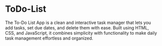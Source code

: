 # ToDo-List
The To-Do List App is a clean and interactive task manager that lets you add tasks, set due dates, and delete them with ease. Built using HTML, CSS, and JavaScript, it combines simplicity with functionality to make daily task management effortless and organized.
